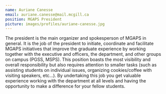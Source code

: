 ```yaml
---
name: Auriane Canesse
email: auriane.canesse@mail.mcgill.ca
position: MGAPS President
picture: images/profiles/auriane-canesse.jpg
---
```


The president is the main organizer and spokesperson of MGAPS in general. It is the job of the president to initiate, coordinate and facilitate MGAPS initiatives that improve the graduate experience by working together with the executive and officers, the department, and other groups on campus (PGSS, MSPS). This position boasts the most visibility and overall responsibility but also requires attention to smaller tasks (such as assisting students on individual issues, organizing cookies/coffee with visiting speakers, etc...). By undertaking this job you get valuable experience working with the department at all levels and having the opportunity to make a difference for your fellow students.